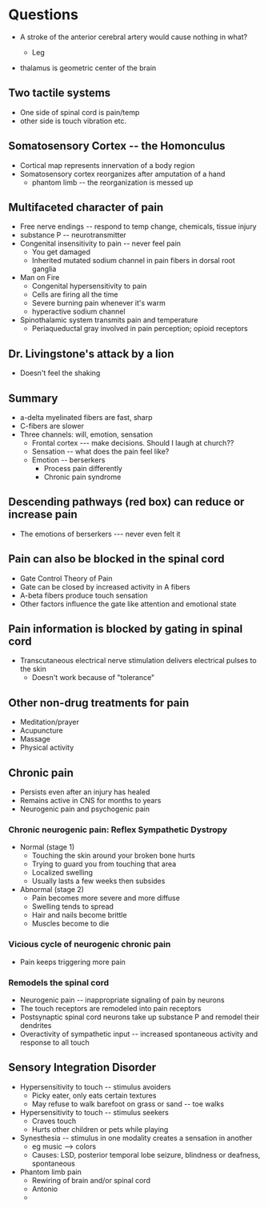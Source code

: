 # Questions
* A stroke of the anterior cerebral artery would cause nothing in what?
  * Leg

* thalamus is geometric center of the brain

## Two tactile systems
* One side of spinal cord is pain/temp
* other side is touch vibration etc.

## Somatosensory Cortex -- the Homonculus
* Cortical map represents innervation of a body region
* Somatosensory cortex reorganizes after amputation of a hand
  * phantom limb -- the reorganization is messed up

## Multifaceted character of pain
* Free nerve endings -- respond to temp change, chemicals, tissue injury
* substance P -- neurotransmitter
* Congenital insensitivity to pain -- never feel pain
  * You get damaged
  * Inherited mutated sodium channel in pain fibers in dorsal root ganglia
* Man on Fire
  * Congenital hypersensitivity to pain
  * Cells are firing all the time
  * Severe burning pain whenever it's warm
  * hyperactive sodium channel
* Spinothalamic system transmits pain and temperature
  * Periaqueductal gray involved in pain perception; opioid receptors

## Dr. Livingstone's attack by a lion
* Doesn't feel the shaking

## Summary
* a-delta myelinated fibers are fast, sharp
* C-fibers are slower
* Three channels: will, emotion, sensation
  * Frontal cortex --- make decisions. Should I laugh at church??
  * Sensation -- what does the pain feel like?
  * Emotion -- berserkers
    * Process pain differently
    * Chronic pain syndrome

## Descending pathways (red box) can reduce or increase pain
* The emotions of berserkers --- never even felt it

## Pain can also be blocked in the spinal cord
* Gate Control Theory of Pain
* Gate can be closed by increased activity in A fibers
* A-beta fibers produce touch sensation
* Other factors influence the gate like attention and emotional state

## Pain information is blocked by gating in spinal cord
* Transcutaneous electrical nerve stimulation delivers electrical pulses to the skin
  * Doesn't work because of "tolerance"

## Other non-drug treatments for pain
* Meditation/prayer
* Acupuncture
* Massage
* Physical activity

## Chronic pain
* Persists even after an injury has healed
* Remains active in CNS for months to years
* Neurogenic pain and psychogenic pain

### Chronic neurogenic pain: Reflex Sympathetic Dystropy
* Normal (stage 1)
  * Touching the skin around your broken bone hurts
  * Trying to guard you from touching that area
  * Localized swelling
  * Usually lasts a few weeks then subsides
* Abnormal (stage 2)
  * Pain becomes more severe and more diffuse
  * Swelling tends to spread
  * Hair and nails become brittle
  * Muscles become to die

### Vicious cycle of neurogenic chronic pain
* Pain keeps triggering more pain

### Remodels the spinal cord
* Neurogenic pain -- inappropriate signaling of pain by neurons
* The touch receptors are remodeled into pain receptors
* Postsynaptic spinal cord neurons take up substance P and remodel their dendrites
* Overactivity of sympathetic input -- increased spontaneous activity and response to all touch

## Sensory Integration Disorder
* Hypersensitivity to touch -- stimulus avoiders
  * Picky eater, only eats certain textures
  * May refuse to walk barefoot on grass or sand -- toe walks
* Hypersensitivity to touch -- stimulus seekers
  * Craves touch
  * Hurts other children or pets while playing
* Synesthesia -- stimulus in one modality creates a sensation in another
  * eg music --> colors
  * Causes: LSD, posterior temporal lobe seizure, blindness or deafness, spontaneous
* Phantom limb pain
  * Rewiring of brain and/or spinal cord
  * Antonio
  *
